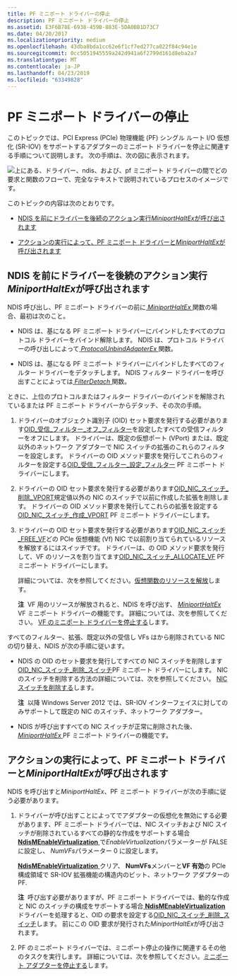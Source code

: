 ```yaml
---
title: PF ミニポート ドライバーの停止
description: PF ミニポート ドライバーの停止
ms.assetid: E3F6B78E-6938-459B-883E-5DA0BB1D73C7
ms.date: 04/20/2017
ms.localizationpriority: medium
ms.openlocfilehash: 43dba8bda1cc62e6f1cf7ed277ca022f84c94e1e
ms.sourcegitcommit: 0cc5051945559a242d941a6f2799d161d8eba2a7
ms.translationtype: MT
ms.contentlocale: ja-JP
ms.lasthandoff: 04/23/2019
ms.locfileid: "63349828"
---
```

# <a name="halting-a-pf-miniport-driver"></a>PF ミニポート ドライバーの停止


このトピックでは、PCI Express (PCIe) 物理機能 (PF) シングル ルート I/O 仮想化 (SR-IOV) をサポートするアダプターのミニポート ドライバーを停止に関連する手順について説明します。 次の手順は、次の図に表示されます。

![上にある、ドライバー、ndis、および、pf ミニポート ドライバーの間でどの要求と関数のフローで、完全なテキストで説明されているプロセスのイメージです。](images/sriov-pf-halt.png)

このトピックの内容は次のとおりです。

-   [NDIS を前にドライバーを後続のアクション実行*MiniportHaltEx*が呼び出されます](#overlying-drivers)

-   [アクションの実行によって、PF ミニポート ドライバーと*MiniportHaltEx*が呼び出されます](#miniport-driver)

## <a name="actions-performed-by-ndis-and-overlying-drivers-before-miniporthaltex-is-called"></a>NDIS を前にドライバーを後続のアクション実行*MiniportHaltEx*が呼び出されます


NDIS 呼び出し、PF ミニポート ドライバーの前に[ *MiniportHaltEx* ](https://msdn.microsoft.com/library/windows/hardware/ff559388)関数の場合、最初は次のこと。

-   NDIS は、基になる PF ミニポート ドライバーにバインドしたすべてのプロトコル ドライバーをバインド解除します。 NDIS は、プロトコル ドライバーの呼び出しによって[ *ProtocolUnbindAdapterEx* ](https://msdn.microsoft.com/library/windows/hardware/ff570278)関数。

-   NDIS は、基になる PF ミニポート ドライバーにバインドしたすべてのフィルター ドライバーをデタッチします。 NDIS フィルター ドライバーを呼び出すことによっては[ *FilterDetach* ](https://msdn.microsoft.com/library/windows/hardware/ff549918)関数。

ときに、上位のプロトコルまたはフィルター ドライバーのバインドを解除されているまたは PF ミニポート ドライバーからデタッチ、その次の手順。

1.  ドライバーのオブジェクト識別子 (OID) セット要求を発行する必要があります[OID\_受信\_フィルター\_オフ\_フィルター](https://msdn.microsoft.com/library/windows/hardware/ff569785)を設定したすべての受信フィルターをオフにします。 ドライバーは、既定の仮想ポート (VPort) または、既定以外のネットワーク アダプターで NIC スイッチの拡張のこれらのフィルターを設定します。 ドライバーの OID メソッド要求を発行してこれらのフィルターを設定する[OID\_受信\_フィルター\_設定\_フィルター](https://msdn.microsoft.com/library/windows/hardware/ff569795) PF ミニポート ドライバーにします。

2.  ドライバーの OID セット要求を発行する必要があります[OID\_NIC\_スイッチ\_削除\_VPORT](https://msdn.microsoft.com/library/windows/hardware/hh451818)規定値以外の NIC のスイッチで以前に作成した拡張を削除します。 ドライバーの OID メソッド要求を発行してこれらの拡張を設定する[OID\_NIC\_スイッチ\_作成\_VPORT](https://msdn.microsoft.com/library/windows/hardware/hh451816) PF ミニポート ドライバーにします。

3.  ドライバーの OID セット要求を発行する必要があります[OID\_NIC\_スイッチ\_FREE\_VF](https://msdn.microsoft.com/library/windows/hardware/hh451822)どの PCIe 仮想機能 (Vf) NIC で以前割り当てられているリソースを解放するにはスイッチです。 ドライバーは、の OID メソッド要求を発行して、VF のリソースを割り当てます[OID\_NIC\_スイッチ\_ALLOCATE\_VF](https://msdn.microsoft.com/library/windows/hardware/hh451814) PF ミニポート ドライバーにします。

    詳細については、次を参照してください。[仮想関数のリソースを解放](freeing-resources-for-a-virtual-function.md)します。

    **注**  VF 用のリソースが解放されると、NDIS を呼び出す、 [ *MiniportHaltEx* ](https://msdn.microsoft.com/library/windows/hardware/ff559388) VF ミニポート ドライバーの機能です。 詳細については、次を参照してください。 [VF のミニポート ドライバーを停止する](halting-a-vf-miniport-driver.md)します。

     

すべてのフィルター、拡張、既定以外の受信し VFs はから削除されている NIC の切り替え、NDIS が次の手順に従います。

-   NDIS の OID のセット要求を発行してすべての NIC スイッチを削除します[OID\_NIC\_スイッチ\_削除\_スイッチ](https://msdn.microsoft.com/library/windows/hardware/hh451817)PF ミニポート ドライバーにします。 NIC のスイッチを削除する方法の詳細については、次を参照してください。 [NIC スイッチを削除する](deleting-a-nic-switch.md)します。

    **注**  以降 Windows Server 2012 では、SR-IOV インターフェイスに対してのみサポートして既定の NIC のスイッチ、ネットワーク アダプター。

     

-   NDIS が呼び出すすべての NIC スイッチが正常に削除された後、 [ *MiniportHaltEx* ](https://msdn.microsoft.com/library/windows/hardware/ff559388) PF ミニポート ドライバーの機能です。

## <a name="actions-performed-by-the-pf-miniport-driver-when-miniporthaltex-is-called"></a>アクションの実行によって、PF ミニポート ドライバーと*MiniportHaltEx*が呼び出されます


NDIS を呼び出すと*MiniportHaltEx*、PF ミニポート ドライバーが次の手順に従う必要があります。

1.  ドライバーが呼び出すことによってでアダプターの仮想化を無効にする必要があります、PF ミニポート ドライバーでは、NIC スイッチおよび NIC スイッチが削除されているすべての静的な作成をサポートする場合[ **NdisMEnableVirtualization** ](https://msdn.microsoft.com/library/windows/hardware/hh451481)で*EnableVirtualization*パラメーターが FALSE に設定し、 *NumVFs*パラメーター 0 に設定します。

    [**NdisMEnableVirtualization** ](https://msdn.microsoft.com/library/windows/hardware/hh451481)クリア、 **NumVFs**メンバーと**VF 有効**の PCIe 構成領域で SR-IOV 拡張機能の構造内のビット、ネットワーク アダプターの PF.

    **注**  呼び出す必要がありますが、PF ミニポート ドライバーでは、動的な作成と NIC のスイッチの構成をサポートする場合[ **NdisMEnableVirtualization** ](https://msdn.microsoft.com/library/windows/hardware/hh451481)ドライバーを処理すると、OID の要求を設定する[OID\_NIC\_スイッチ\_削除\_スイッチ](https://msdn.microsoft.com/library/windows/hardware/hh451817)します。 前にこの OID 要求が発行された*MiniportHaltEx*が呼び出されます。

     

2.  PF のミニポート ドライバーでは、ミニポート停止の操作に関連するその他のタスクを実行します。 詳細については、次を参照してください。[ミニポート アダプターを停止する](halting-a-miniport-adapter.md)します。

 

 





